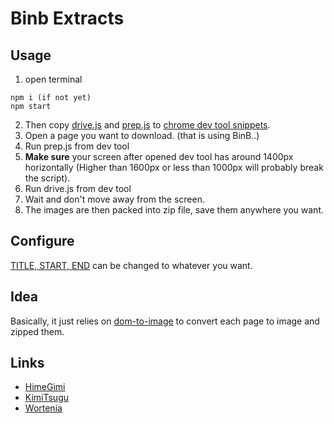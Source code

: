 # Binb Extracts

## Usage
1. open terminal
```
npm i (if not yet) 
npm start
```
2. Then copy [drive.js](snippets/drive.js) and [prep.js](snippets/prep.js) to [chrome dev tool snippets](https://developers.google.com/web/tools/chrome-devtools/javascript/snippets).
3. Open a page you want to download. (that is using BinB..)
4. Run prep.js from dev tool
5. **Make sure** your screen after opened dev tool has around 1400px horizontally (Higher than 1600px or less than 1000px will probably break the script).
6. Run drive.js from dev tool
7. Wait and don't move away from the screen.
8. The images are then packed into zip file, save them anywhere you want.

## Configure
[TITLE, START, END](snippets/drive.js#L13) can be changed to whatever you want.

## Idea
Basically, it just relies on [dom-to-image](https://github.com/tsayen/dom-to-image) to convert each page to image and zipped them.

## Links
* [HimeGimi](http://storia.takeshobo.co.jp/manga/himegimi/)
* [KimiTsugu](http://storia.takeshobo.co.jp/manga/kiminitsumugu/)
* [Wortenia](https://hobbyjapan.co.jp/comic/series/wortenia/)
